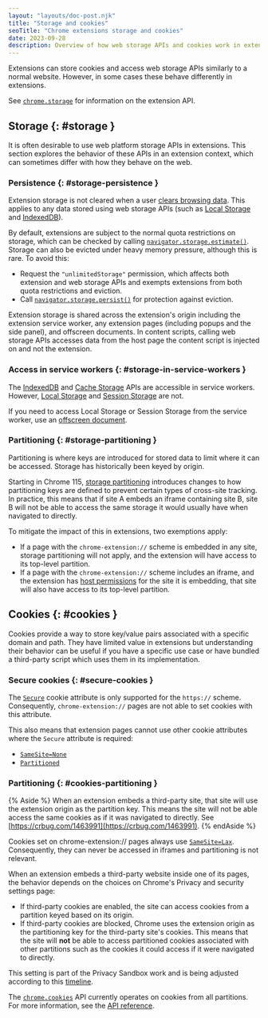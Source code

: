 ```yaml
---
layout: "layouts/doc-post.njk"
title: "Storage and cookies"
seoTitle: "Chrome extensions storage and cookies"
date: 2023-09-28
description: Overview of how web storage APIs and cookies work in extensions.
---
```


Extensions can store cookies and access web storage APIs similarly to a normal website. However, in
some cases these behave differently in extensions.

See [`chrome.storage`][chrome-storage-api] for information on the extension API.

## Storage {: #storage }

It is often desirable to use web platform storage APIs in extensions. This section explores the
behavior of these APIs in an extension context, which can sometimes differ with how they behave on the
web.

### Persistence {: #storage-persistence }

Extension storage is not cleared when a user [clears browsing data][clear-browsing-data].
This applies to any data stored using web storage APIs (such as
[Local Storage][local-storage] and [IndexedDB][indexeddb]).

By default, extensions are subject to the normal quota restrictions on storage, which can be checked
by calling [`navigator.storage.estimate()`][storage-estimate]. Storage can also be evicted under
heavy memory pressure, although this is rare. To avoid this:

- Request the `"unlimitedStorage"` permission, which affects both extension and web storage APIs and
exempts extensions from both quota restrictions and eviction.
- Call [`navigator.storage.persist()`][storage-persist] for protection against eviction.

Extension storage is shared across the extension's origin including the extension service worker,
any extension pages (including popups and the side panel), and offscreen documents. In content
scripts, calling web storage APIs accesses data from the host page the content script is injected on
and not the extension.

### Access in service workers {: #storage-in-service-workers }

The [IndexedDB][indexeddb] and [Cache Storage][cache-storage] APIs are accessible in service
workers. However, [Local Storage][local-storage] and [Session Storage][session-storage] are not.

If you need to access Local Storage or Session Storage from the service worker, use an [offscreen document][offscreen].

### Partitioning {: #storage-partitioning }

Partitioning is where keys are introduced for stored data to limit where it can be accessed. Storage
has historically been keyed by origin.

Starting in Chrome 115, [storage partitioning][storage-partitioning] introduces changes to how
partitioning keys are defined to prevent certain types of cross-site tracking. In practice, this
means that if site A embeds an iframe containing site B, site B will not be able to access the same
storage it would usually have when navigated to directly.

To mitigate the impact of this in extensions, two exemptions apply:

- If a page with the `chrome-extension://` scheme is embedded in any site, storage partitioning will
not apply, and the extension will have access to its top-level partition.
- If a page with the `chrome-extension://` scheme includes an iframe, and the extension has
[host permissions][declare-permissions] for the site it is embedding, that site will also have
access to its top-level partition.

## Cookies {: #cookies }

Cookies provide a way to store key/value pairs associated with a specific domain and path. They have
limited value in extensions but understanding their behavior can be useful if you have a specific
use case or have bundled a third-party script which uses them in its implementation.

### Secure cookies {: #secure-cookies }

The [`Secure`][cookies-restrict-access] cookie attribute is only supported for the `https://`
scheme. Consequently, `chrome-extension://` pages are not able to set cookies with this attribute.

This also means that extension pages cannot use other cookie attributes where the `Secure` attribute is
required:

- [`SameSite=None`][same-site]
- [`Partitioned`][chips]

### Partitioning {: #cookies-partitioning }

{% Aside %}
When an extension embeds a third-party site, that site will use the extension origin as the partition key. This means the site will not be able access the same cookies as if it was navigated to directly. See [https://crbug.com/1463991](https://crbug.com/1463991).
{% endAside %}

Cookies set on chrome-extension:// pages always use [`SameSite=Lax`][same-site]. Consequently, they
can never be accessed in iframes and partitioning is not relevant.

When an extension embeds a third-party website inside one of its pages, the behavior
depends on the choices on Chrome's Privacy and security settings page:

- If third-party cookies are enabled, the site can access cookies from a partition keyed based on
its origin.
- If third-party cookies are blocked, Chrome uses the extension origin as the partitioning key
for the third-party site's cookies. This means that the site will **not** be able to access
partitioned cookies associated with other partitions such as the cookies it could access if it were
navigated to directly.

This setting is part of the Privacy Sandbox work and is being adjusted according to this
[timeline][privacy-sandbox-timeline].

The [`chrome.cookies`][chrome-cookies] API currently operates on cookies from all partitions. For
more information, see the [API reference][chrome-cookies-partitioning].

[clear-browsing-data]: https://support.google.com/chrome/answer/2392709
[indexeddb]: https://developer.mozilla.org/docs/Web/API/IndexedDB_API
[local-storage]: https://developer.mozilla.org/docs/Web/API/Window/localStorage
[session-storage]: https://developer.mozilla.org/docs/Web/API/Window/sessionStorage
[chrome-storage-api]: /docs/extensions/reference/storage
[offscreen]: /docs/extensions/reference/offscreen
[on-message]: /docs/extensions/reference/runtime/#event-onMessage
[create-offscreen]: /docs/extensions/reference/offscreen/#method-createDocument
[send-message]: /docs/extensions/reference/runtime/#method-sendMessage
[storage-partitioning]: /docs/privacy-sandbox/storage-partitioning
[declare-permissions]: /docs/extensions/mv3/declare_permissions/
[cookies-restrict-access]: https://developer.mozilla.org/docs/Web/HTTP/Cookies#restrict_access_to_cookies
[chips]: /docs/privacy-sandbox/chips
[same-site]: https://web.dev/samesite-cookies-explained
[privacy-sandbox-timeline]: https://privacysandbox.com/open-web/#open-web-timeline-3pc
[chrome-cookies]: /docs/extensions/reference/cookies
[chrome-cookies-partitioning]: /docs/extensions/reference/cookies#partitioning
[storage-estimate]: https://developer.mozilla.org/docs/Web/API/StorageManager/estimate
[storage-persist]: https://developer.mozilla.org/docs/Web/API/StorageManager/persist
[cache-storage]: https://developer.mozilla.org/docs/Web/API/CacheStorage
